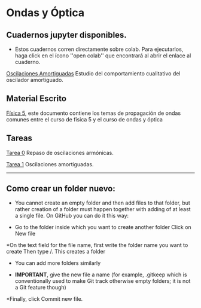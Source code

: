 # Ondas y Óptica

## Cuadernos jupyter disponibles.

* Estos cuadernos corren directamente sobre colab. Para ejecutarlos, haga click en el ícono ''open colab'' que encontrará al abrir el enlace al cuaderno.

[Oscilaciones Amortiguadas](notebooks/Ondas_y_Óptica_Oscilaciones_Amortiguadas.ipynb) Estudio del comportamiento cualitativo del oscilador amortiguado.


## Material Escrito

[Física 5](notas/fisica5book.pdf), este documento contiene los temas de propagación de ondas comunes entre el curso de física 5 y el curso de ondas y óptica

## Tareas

[Tarea 0](tareas/Ondas_y_Optica_Tarea_0.pdf)  Repaso de oscilaciones armónicas.

[Tarea 1](tareas/Ondas_y_Optica_Tarea_1.pdf)  Oscilaciones amortiguadas.

---------------------------------------------------------------

## Como crear un folder nuevo:

* You cannot create an empty folder and then add files to that folder, but rather creation of a folder must happen together with adding of at least a single file. On GitHub you can do it this way:

* Go to the folder inside which you want to create another folder
Click on New file

*On the text field for the file name, first write the folder name you want to create
Then type /. This creates a folder

* You can add more folders similarly

* **IMPORTANT**, give the new file a name (for example, .gitkeep which is conventionally used to make Git track otherwise empty folders; it is not a Git feature though)

*Finally, click Commit new file.






